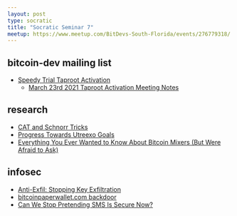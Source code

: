```yaml
---
layout: post
type: socratic
title: "Socratic Seminar 7"
meetup: https://www.meetup.com/BitDevs-South-Florida/events/276779318/
---
```



## bitcoin-dev mailing list

- [Speedy Trial Taproot Activation](https://gist.github.com/michaelfolkson/92899f27f1ab30aa2ebee82314f8fe7f)
  - [March 23rd 2021 Taproot Activation Meeting Notes](https://lists.linuxfoundation.org/pipermail/bitcoin-dev/2021-March/018715.html)


## research

- [CAT and Schnorr Tricks](https://www.wpsoftware.net/andrew/blog/cat-and-schnorr-tricks-i.html)
- [Progress Towards Utreexo Goals](https://blog.bitmex.com/progress-towards-utreexo-goals/)
- [Everything You Ever Wanted to Know About
Bitcoin Mixers (But Were Afraid to Ask)](https://fc21.ifca.ai/papers/103.pdf)


## infosec

- [Anti-Exfil: Stopping Key Exfiltration](https://medium.com/blockstream/anti-exfil-stopping-key-exfiltration-589f02facc2e)
- [bitcoinpaperwallet.com backdoor](https://www.coindesk.com/bitcoinpaperwallet-back-door-missing-funds-research)
- [Can We Stop Pretending SMS Is Secure Now?](https://krebsonsecurity.com/2021/03/can-we-stop-pretending-sms-is-secure-now/)